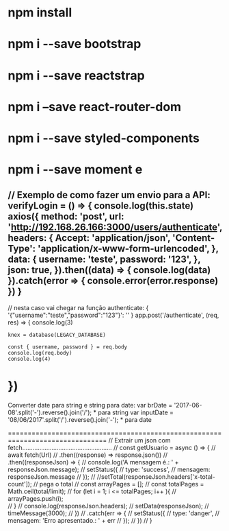 <!-- Instalar as depenências -->
npm install
====================================

<!-- Instalar o Bootstrap: -->
npm i --save bootstrap
====================================

<!-- Instalar o Reacstrap: -->
npm i --save reactstrap
====================================

<!-- Instalar a lib para manipulas as rotas -->
npm i –save react-router-dom
====================================

<!-- Instalar a lib de converter css em componente: -->
npm i --save styled-components
====================================

<!-- Instalar a lib para trabalhar com data e hora: -->
npm i --save moment e
====================================

// Exemplo de como fazer um envio para a API:
verifyLogin = () => {
    console.log(this.state)
    axios({
        method: 'post',
        url: 'http://192.168.26.166:3000/users/authenticate',
        headers: {
            Accept: 'application/json',
            'Content-Type': 'application/x-www-form-urlencoded',
        },
        data: {
            username: 'teste',
            password: '123',
        },
        json: true,
    }).then((data) => {
        console.log(data)
    }).catch(error => {
        console.error(error.response)
    })
}
-----------------------------------------------------------------
// nesta caso vai chegar na função authenticate: { '{"username":"teste","password":"123"}': '' }
app.post('/authenticate', (req, res) => {
   console.log(3)

    knex = database(LEGACY_DATABASE)

    const { username, password } = req.body
    console.log(req.body)
    console.log(4)
})
===============================================================================
Converter date para string e string para date:
var brDate = '2017-06-08'.split('-').reverse().join('/');    * para string
var inputDate = '08/06/2017'.split('/').reverse().join('-'); * para date

===============================================================================
    // Extrair um json com fetch....................................................
    // const getUsuario = async () => {
    //     await fetch(Url)
    //         .then((response) => response.json())
    //         .then((responseJson) => {
    //             console.log('A mensagem é.: ' + responseJson.message);
    //             setStatus({
    //                 type: 'success',
    //                 mensagem: responseJson.message
    //             });
    //             //setTotal(responseJson.headers['x-total-count']); // pega o total
    //             const arrayPages = [];
    //             const totalPages = Math.ceil(total/limit);
    //             for (let i = 1; i <= totalPages; i++ ){
    //                 arrayPages.push(i);                   
    //             }
    //             console.log(responseJson.headers);
    //             setData(responseJson);
    //             timeMessage(3000);
    //         })
    //         .catch(err => {
    //             setStatus({
    //                 type: 'danger',
    //                 mensagem: 'Erro apresentado.: ' + err
    //             });
    //         })
    // }